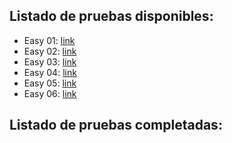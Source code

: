 ## Listado de pruebas disponibles:  
- Easy 01: [link](enunciados/easy01)
- Easy 02: [link](enunciados/easy02)
- Easy 03: [link](enunciados/easy03)
- Easy 04: [link](enunciados/easy04)
- Easy 05: [link](enunciados/easy05)
- Easy 06: [link](enunciados/easy06)
  
## Listado de pruebas completadas:  
